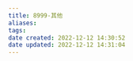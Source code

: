 ```yaml
---
title: 8999-其他
aliases: 
tags: 
date created: 2022-12-12 14:30:52
date updated: 2022-12-12 14:31:04
---
```

